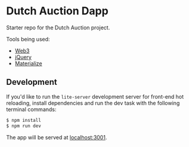 # Dutch Auction Dapp
Starter repo for the Dutch Auction project.  

Tools being used:
* [Web3](https://github.com/ethereum/wiki/wiki/JavaScript-API)
* [jQuery](http://api.jquery.com/)
* [Materialize](http://materializecss.com/getting-started.html)

## Development
If you'd like to run the `lite-server` development server for front-end hot reloading, install dependencies and run the dev task with the following terminal commands:
  ```javascript
  $ npm install
  $ npm run dev
  ```

The app will be served at [localhost:3001](http://localhost:30001).
